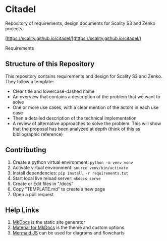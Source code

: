 # Citadel
Repository of requirements, design documents for Scality S3 and Zenko projects

[https://scality.github.io/citadel/](https://scality.github.io/citadel/)

Requirements

## Structure of this Repository

This repository contains requirements and design for Scality S3 and Zenko.
They follow a template:

- Clear title and lowercase-dashed name
- An overview that contains a description of the problem that we want to solve
- One or more use cases, with a clear mention of the actors in each use case
- Then a detailed description of the technical implementation
- A review of alternative approaches to solve the
  problem. This will show that the proposal has been analyzed at depth
  (think of this as bibliographic reference)

## Contributing
1. Create a python virtual environment: `python -m venv venv`
1. Activate virtual environment: `source venv/bin/activate`
1. Install dependencies: `pip install -r requirements.txt`
1. Start local live reload server: `mkdocs serve`
1. Create or Edit files in "/docs"
1. Copy "TEMPLATE.md" to create a new page
1. Open a pull request

## Help Links
1. [MkDocs](https://www.mkdocs.org/) is the static site generator
1. [Material for MkDocs](https://squidfunk.github.io/mkdocs-material/getting-started/) is the theme and custom options
1. [Mermaid JS](https://mermaid-js.github.io/mermaid/#/) can be used for diagrams and flowcharts
